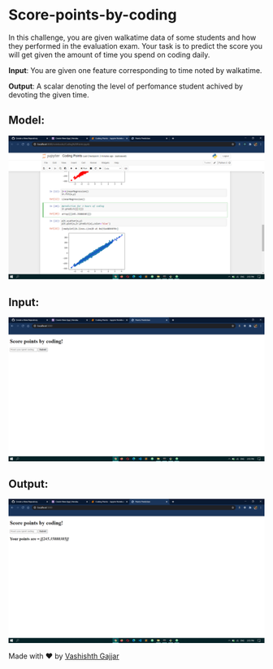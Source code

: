 # Score-points-by-coding
In this challenge, you are given walkatime data of some students and how they performed in the evaluation exam. Your task is to predict the score you will get given the amount of time you spend on coding daily.

<b>Input</b>: You are given one feature corresponding to time noted by walkatime.

<b>Output</b>: A scalar denoting the level of perfomance student achived by devoting the given time.

## Model:
<img src="graphs.png"></img>

## Input:
<img src="input.png"></img>

## Output:
<img src="output.png"></img>

Made with &#10084; by <a href="https://www.linkedin.com/in/vashishth-gajjar-a798b2195/">Vashishth Gajjar</a>

